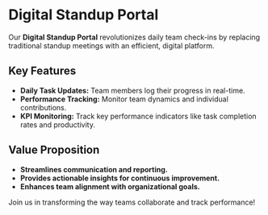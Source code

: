# Digital Standup Portal

Our **Digital Standup Portal** revolutionizes daily team check-ins by replacing traditional standup meetings with an efficient, digital platform.

## Key Features

- **Daily Task Updates:** Team members log their progress in real-time.
- **Performance Tracking:** Monitor team dynamics and individual contributions.
- **KPI Monitoring:** Track key performance indicators like task completion rates and productivity.

## Value Proposition

- **Streamlines communication and reporting.**
- **Provides actionable insights for continuous improvement.**
- **Enhances team alignment with organizational goals.**

Join us in transforming the way teams collaborate and track performance!
